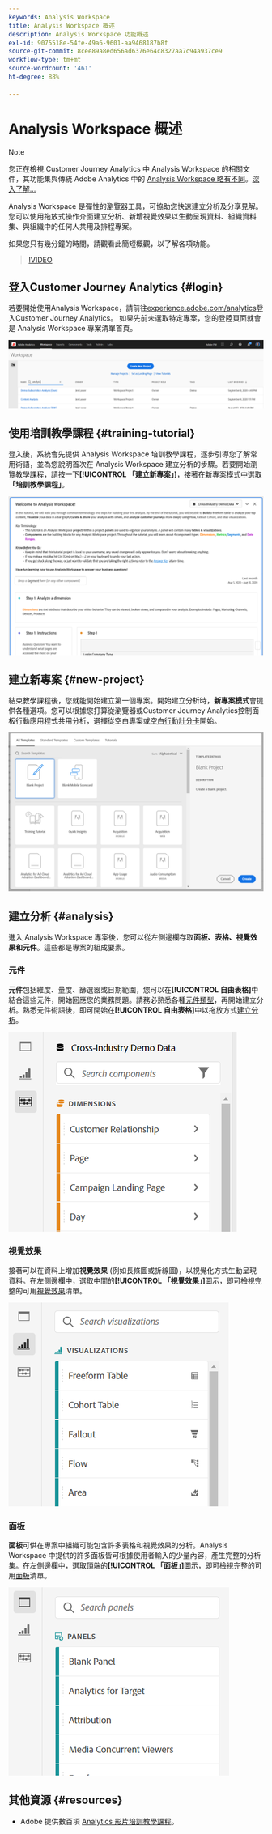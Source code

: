 ```yaml
---
keywords: Analysis Workspace
title: Analysis Workspace 概述
description: Analysis Workspace 功能概述
exl-id: 9075518e-54fe-49a6-9601-aa9468187b8f
source-git-commit: 8cee89a8ed656ad6376e64c8327aa7c94a937ce9
workflow-type: tm+mt
source-wordcount: '461'
ht-degree: 88%

---
```


# Analysis Workspace 概述

>[!NOTE]
>
>您正在檢視 Customer Journey Analytics 中 Analysis Workspace 的相關文件，其功能集與傳統 Adobe Analytics 中的 [Analysis Workspace 略有不同](https://experienceleague.adobe.com/docs/analytics/analyze/analysis-workspace/home.html?lang=zh-Hant#analysis-workspace)。[深入了解...](/help/getting-started/cja-aa.md)

Analysis Workspace 是彈性的瀏覽器工具，可協助您快速建立分析及分享見解。您可以使用拖放式操作介面建立分析、新增視覺效果以生動呈現資料、組織資料集、與組織中的任何人共用及排程專案。

如果您只有幾分鐘的時間，請觀看此簡短概觀，以了解各項功能。

>[!VIDEO](https://video.tv.adobe.com/v/26266/?quality=12)

## 登入Customer Journey Analytics {#login}

若要開始使用Analysis Workspace，請前往[experience.adobe.com/analytics](https://experience.adobe.com/analytics)登入Customer Journey Analytics。 如果先前未選取特定專案，您的登陸頁面就會是 Analysis Workspace 專案清單首頁。

![](assets/login-analytics.png)

## 使用培訓教學課程 {#training-tutorial}

登入後，系統會先提供 Analysis Workspace 培訓教學課程，逐步引導您了解常用術語，並為您說明首次在 Analysis Workspace 建立分析的步驟。若要開始瀏覽教學課程，請按一下&#x200B;**[!UICONTROL 「建立新專案」]**，接著在新專案模式中選取&#x200B;**「培訓教學課程」**。

![](assets/training-tutorial.png)

## 建立新專案 {#new-project}

結束教學課程後，您就能開始建立第一個專案。開始建立分析時，**新專案模式**&#x200B;會提供各種選項。您可以根據您打算從瀏覽器或Customer Journey Analytics控制面板行動應用程式共用分析，選擇從空白專案或[空白行動計分卡](/help/mobile-app/curator.md)開始。

![](assets/create-new-project.png)

## 建立分析 {#analysis}

進入 Analysis Workspace 專案後，您可以從左側邊欄存取&#x200B;**面板、表格、視覺效果和元件**。這些都是專案的組成要素。

### 元件

**元件**&#x200B;包括維度、量度、篩選器或日期範圍，您可以在&#x200B;**[!UICONTROL 自由表格]**&#x200B;中結合這些元件，開始回應您的業務問題。請務必熟悉各種[元件類型](/help/components/overview.md)，再開始建立分析。熟悉元件術語後，即可開始在&#x200B;**[!UICONTROL 自由表格]**&#x200B;中以拖放方式[建立分析](/help/analysis-workspace/build-workspace-project/freeform-overview.md)。

![](assets/build-components.png)

### 視覺效果

接著可以在資料上增加&#x200B;**視覺效果** (例如長條圖或折線圖)，以視覺化方式生動呈現資料。在左側邊欄中，選取中間的&#x200B;**[!UICONTROL 「視覺效果」]**&#x200B;圖示，即可檢視完整的可用[視覺效果](/help/analysis-workspace/visualizations/freeform-analysis-visualizations.md)清單。

![](assets/build-visualizations.png)

### 面板

**面板**&#x200B;可供在專案中組織可能包含許多表格和視覺效果的分析。Analysis Workspace 中提供的許多面板皆可根據使用者輸入的少量內容，產生完整的分析集。在左側邊欄中，選取頂端的&#x200B;**[!UICONTROL 「面板」]**&#x200B;圖示，即可檢視完整的可用[面板](/help/analysis-workspace/c-panels/panels.md)清單。

![](assets/build-panels.png)

## 其他資源 {#resources}

* Adobe 提供數百項 [Analytics 影片培訓教學課程](https://experienceleague.adobe.com/docs/analytics-learn/tutorials/overview.html?lang=zh-Hant)。

